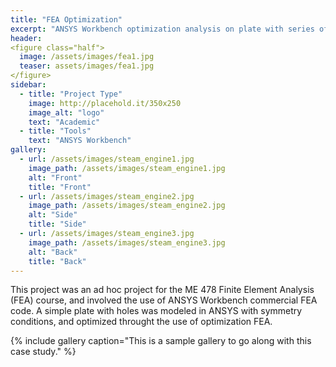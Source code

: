 ```yaml
---
title: "FEA Optimization"
excerpt: "ANSYS Workbench optimization analysis on plate with series of holes."
header:
<figure class="half">
  image: /assets/images/fea1.jpg
  teaser: assets/images/fea1.jpg
</figure>
sidebar:
  - title: "Project Type"
    image: http://placehold.it/350x250
    image_alt: "logo"
    text: "Academic"
  - title: "Tools"
    text: "ANSYS Workbench"
gallery:
  - url: /assets/images/steam_engine1.jpg
    image_path: /assets/images/steam_engine1.jpg
    alt: "Front"
    title: "Front"
  - url: /assets/images/steam_engine2.jpg
    image_path: /assets/images/steam_engine2.jpg
    alt: "Side"
    title: "Side"
  - url: /assets/images/steam_engine3.jpg
    image_path: /assets/images/steam_engine3.jpg
    alt: "Back"
    title: "Back"
---
```


This project was an ad hoc project for the ME 478 Finite Element Analysis (FEA) course, and involved the use of ANSYS Workbench commercial FEA code. A simple plate with holes was modeled in ANSYS with symmetry conditions, and optimized throught the use of optimization FEA.

{% include gallery caption="This is a sample gallery to go along with this case study." %}

